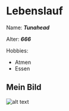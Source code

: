 # Lebenslauf


Name: ***Tunahead***

Alter: ***666***

Hobbies: 
* Atmen
* Essen

## Mein Bild

![alt text](https://fansrule.files.wordpress.com/2018/11/hulk-hogan.png "HULKAMANIA!")

